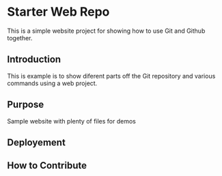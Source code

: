 # Starter Web Repo

This is a simple website project for showing how to use Git and Github together.

## Introduction
This is example is to show diferent parts off the Git repository and various commands using a web project.

## Purpose

Sample website with plenty of files for demos

## Deployement

## How to Contribute
